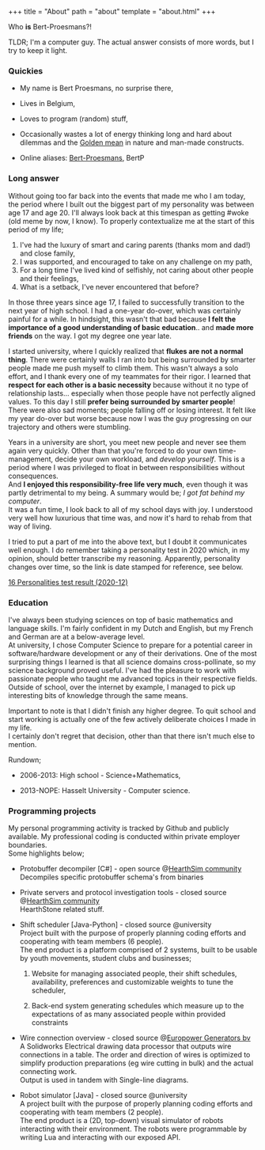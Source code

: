 +++
title = "About"
path = "about"
template = "about.html"
+++

Who **is** Bert-Proesmans?!

TLDR; I'm a computer guy. The actual answer consists of more words, but I try to keep it light.

### Quickies

* My name is Bert Proesmans, no surprise there,

* Lives in Belgium,

* Loves to program (random) stuff,

* Occasionally wastes a lot of energy thinking long and hard about dilemmas and the [Golden mean](https://en.wikipedia.org/wiki/Golden_mean_(philosophy)) in nature and man-made constructs.

* Online aliases: [Bert-Proesmans](https://github.com/Bert-Proesmans), BertP

### Long answer

Without going too far back into the events that made me who I am today, the period where I built out the biggest part of my personality was between age 17 and age 20. I'll always look back at this timespan as getting #woke (old meme by now, I know). To properly contextualize me at the start of this period of my life;

1. I've had the luxury of smart and caring parents (thanks mom and dad!) and close family,
2. I was supported, and encouraged to take on any challenge on my path,
3. For a long time I've lived kind of selfishly, not caring about other people and their feelings,
4. What is a setback, I've never encountered that before?

In those three years since age 17, I failed to successfully transition to the next year of high school. I had a one-year do-over, which was certainly painful for a while. In hindsight, this wasn't that bad because **I felt the importance of a good understanding of basic education**.. and **made more friends** on the way. I got my degree one year late.

I started university, where I quickly realized that **flukes are not a normal thing**. There were certainly walls I ran into but being surrounded by smarter people made me push myself to climb them. This wasn't always a solo effort, and I thank every one of my teammates for their rigor. I learned that **respect for each other is a basic necessity** because without it no type of relationship lasts... especially when those people have not perfectly aligned values. To this day I still **prefer being surrounded by smarter people**!  
There were also sad moments; people falling off or losing interest. It felt like my year do-over but worse because now I was the guy progressing on our trajectory and others were stumbling.

Years in a university are short, you meet new people and never see them again very quickly. Other than that you're forced to do your own time-management, decide your own workload, and _develop yourself_. This is a period where I was privileged to float in between responsibilities without consequences.  
And **I enjoyed this responsibility-free life very much**, even though it was partly detrimental to my being. A summary would be; _I got fat behind my computer_.  
It was a fun time, I look back to all of my school days with joy. I understood very well how luxurious that time was, and now it's hard to rehab from that way of living.

I tried to put a part of me into the above text, but I doubt it communicates well enough. I do remember taking a personality test in 2020 which, in my opinion, should better transcribe my reasoning. Apparently, personality changes over time, so the link is date stamped for reference, see below.

[16 Personalities test result (2020-12)](https://www.16personalities.com/profiles/fc154d5bc0e1e)

### Education

I've always been studying sciences on top of basic mathematics and language skills. I'm fairly confident in my Dutch and English, but my French and German are at a below-average level.  
At university, I chose Computer Science to prepare for a potential career in software/hardware development or any of their derivations. One of the most surprising things I learned is that all science domains cross-pollinate, so my science background proved useful.
I've had the pleasure to work with passionate people who taught me advanced topics in their respective fields. Outside of school, over the internet by example, I managed to pick up interesting bits of knowledge through the same means.

Important to note is that I didn't finish any higher degree. To quit school and start working is actually one of the few actively deliberate choices I made in my life.  
I certainly don't regret that decision, other than that there isn't much else to mention.

Rundown;

* 2006-2013: High school - Science+Mathematics,

* 2013-NOPE: Hasselt University - Computer science.

### Programming projects

My personal programming activity is tracked by Github and publicly available. My professional coding is conducted within private employer boundaries.  
Some highlights below;

* Protobuffer decompiler [C#] - open source @[HearthSim community](https://hearthsim.info/)  
    Decompiles specific protobuffer schema's from binaries

* Private servers and protocol investigation tools - closed source @[HearthSim community](https://hearthsim.info/)  
    HearthStone related stuff.

* Shift scheduler [Java-Python] - closed source @university  
    Project built with the purpose of properly planning coding efforts and cooperating with team members (6 people).  
    The end product is a platform comprised of 2 systems, built to be usable by youth movements, student clubs and businesses;
    
    1. Website for managing associated people, their shift schedules, availability, preferences and customizable weights to tune
    the scheduler,
    
    2. Back-end system generating schedules which measure up to the expectations of as many associated people within provided 
    constraints

* Wire connection overview - closed source @[Europower Generators bv](https://www.europowergenerators.com)  
    A Solidworks Electrical drawing data processor that outputs wire connections in a table. The order and direction of wires is optimized to simplify production preparations (eg wire cutting in bulk) and the actual connecting work.  
    Output is used in tandem with Single-line diagrams.

* Robot simulator [Java] - closed source @university  
    A project built with the purpose of properly planning coding efforts and cooperating with team members (2 people).  
    The end product is a (2D, top-down) visual simulator of robots interacting with their environment. The robots were
    programmable by writing Lua and interacting with our exposed API.
